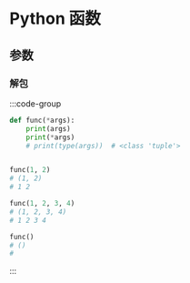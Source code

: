 # Python 函数

## 参数

### 解包

:::code-group

```py [元组]
def func(*args):
    print(args)
    print(*args)
    # print(type(args))  # <class 'tuple'>


func(1, 2)
# (1, 2)
# 1 2

func(1, 2, 3, 4)
# (1, 2, 3, 4)
# 1 2 3 4

func()
# ()
#
```

:::
